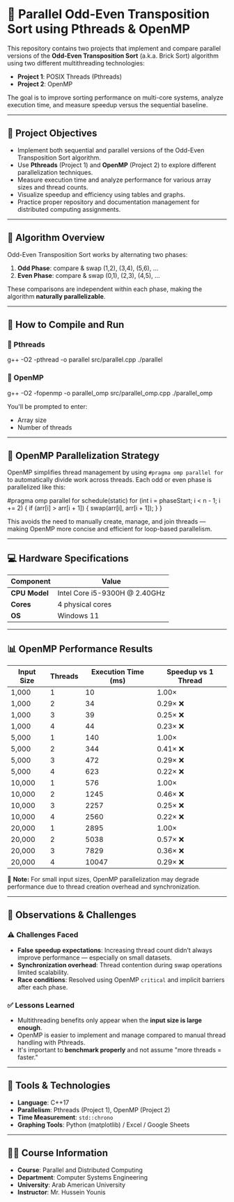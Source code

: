
# 🧵 Parallel Odd-Even Transposition Sort using Pthreads & OpenMP

This repository contains two projects that implement and compare parallel versions of the **Odd-Even Transposition Sort** (a.k.a. Brick Sort) algorithm using two different multithreading technologies:

- **Project 1**: POSIX Threads (Pthreads)
- **Project 2**: OpenMP

The goal is to improve sorting performance on multi-core systems, analyze execution time, and measure speedup versus the sequential baseline.

---

## 📌 Project Objectives

- Implement both sequential and parallel versions of the Odd-Even Transposition Sort algorithm.
- Use **Pthreads** (Project 1) and **OpenMP** (Project 2) to explore different parallelization techniques.
- Measure execution time and analyze performance for various array sizes and thread counts.
- Visualize speedup and efficiency using tables and graphs.
- Practice proper repository and documentation management for distributed computing assignments.

---

## 🧠 Algorithm Overview

Odd-Even Transposition Sort works by alternating two phases:

1. **Odd Phase**: compare & swap (1,2), (3,4), (5,6), ...
2. **Even Phase**: compare & swap (0,1), (2,3), (4,5), ...

These comparisons are independent within each phase, making the algorithm **naturally parallelizable**.

---

## 🚀 How to Compile and Run

### 🔧 Pthreads

g++ -O2 -pthread -o parallel src/parallel.cpp
./parallel

### 🔧 OpenMP

g++ -O2 -fopenmp -o parallel_omp src/parallel_omp.cpp
./parallel_omp

You'll be prompted to enter:
- Array size
- Number of threads

---

## 🧠 OpenMP Parallelization Strategy

OpenMP simplifies thread management by using `#pragma omp parallel for` to automatically divide work across threads. Each odd or even phase is parallelized like this:

#pragma omp parallel for schedule(static)
for (int i = phaseStart; i < n - 1; i += 2) {
    if (arr[i] > arr[i + 1]) {
        swap(arr[i], arr[i + 1]);
    }
}

This avoids the need to manually create, manage, and join threads — making OpenMP more concise and efficient for loop-based parallelism.

---

## 💻 Hardware Specifications

| Component         | Value                                 |
|------------------|----------------------------------------|
| **CPU Model**     | Intel Core i5-9300H @ 2.40GHz          |
| **Cores**         | 4 physical cores                       |
| **OS**            | Windows 11 |

---

## 📊 OpenMP Performance Results

| Input Size | Threads | Execution Time (ms) | Speedup vs 1 Thread |
|------------|---------|----------------------|----------------------|
| 1,000      | 1       | 10                   | 1.00×               |
| 1,000      | 2       | 34                   | 0.29× ❌            |
| 1,000      | 3       | 39                   | 0.25× ❌            |
| 1,000      | 4       | 44                   | 0.23× ❌            |
| 5,000      | 1       | 140                  | 1.00×               |
| 5,000      | 2       | 344                  | 0.41× ❌            |
| 5,000      | 3       | 472                  | 0.29× ❌            |
| 5,000      | 4       | 623                  | 0.22× ❌            |
| 10,000     | 1       | 576                  | 1.00×               |
| 10,000     | 2       | 1245                 | 0.46× ❌            |
| 10,000     | 3       | 2257                 | 0.25× ❌            |
| 10,000     | 4       | 2560                 | 0.22× ❌            |
| 20,000     | 1       | 2895                 | 1.00×               |
| 20,000     | 2       | 5038                 | 0.57× ❌            |
| 20,000     | 3       | 7829                 | 0.36× ❌            |
| 20,000     | 4       | 10047                | 0.29× ❌            |

📌 **Note:** For small input sizes, OpenMP parallelization may degrade performance due to thread creation overhead and synchronization.

---

## 🧩 Observations & Challenges

### ⚠️ Challenges Faced
- **False speedup expectations**: Increasing thread count didn’t always improve performance — especially on small datasets.
- **Synchronization overhead**: Thread contention during swap operations limited scalability.
- **Race conditions**: Resolved using OpenMP `critical` and implicit barriers after each phase.

### ✅ Lessons Learned
- Multithreading benefits only appear when the **input size is large enough**.
- OpenMP is easier to implement and manage compared to manual thread handling with Pthreads.
- It's important to **benchmark properly** and not assume "more threads = faster."

---

## 🔧 Tools & Technologies

- **Language**: C++17
- **Parallelism**: Pthreads (Project 1), OpenMP (Project 2)
- **Time Measurement**: `std::chrono`
- **Graphing Tools**: Python (matplotlib) / Excel / Google Sheets

---

## 👨‍🏫 Course Information

- **Course**: Parallel and Distributed Computing  
- **Department**: Computer Systems Engineering  
- **University**: Arab American University  
- **Instructor**: Mr. Hussein Younis

